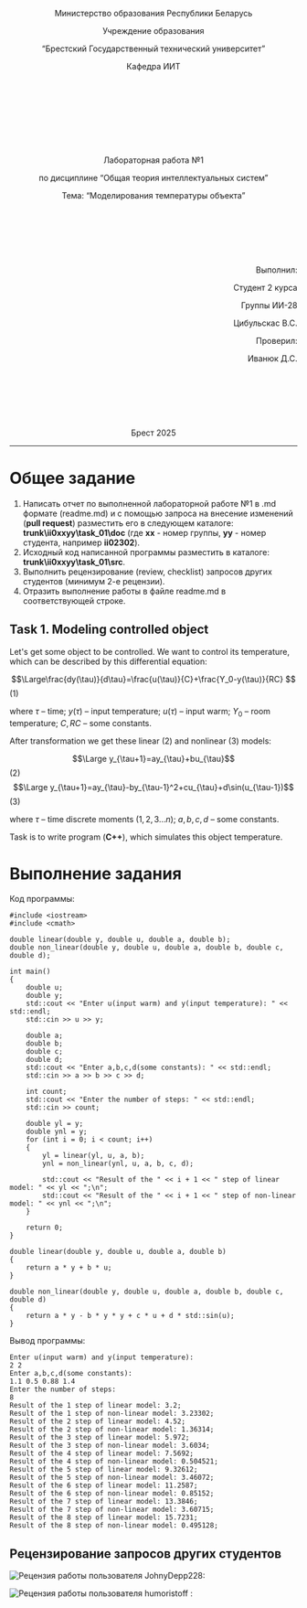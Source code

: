 <p align="center"> Министерство образования Республики Беларусь</p>
<p align="center">Учреждение образования</p>
<p align="center">“Брестский Государственный технический университет”</p>
<p align="center">Кафедра ИИТ</p>
<br><br><br><br><br><br><br>
<p align="center">Лабораторная работа №1</p>
<p align="center">по дисциплине “Общая теория интеллектуальных систем”</p>
<p align="center">Тема: “Моделирования температуры объекта”</p>
<br><br><br><br><br>
<p align="right">Выполнил:</p>
<p align="right">Студент 2 курса</p>
<p align="right">Группы ИИ-28</p>
<p align="right">Цибульскас В.С.</p>
<p align="right">Проверил:</p>
<p align="right">Иванюк Д.С.</p>
<br><br><br><br><br>
<p align="center">Брест 2025</p>

<hr>

# Общее задание #
1. Написать отчет по выполненной лабораторной работе №1 в .md формате (readme.md) и с помощью запроса на внесение изменений (**pull request**) разместить его в следующем каталоге: **trunk\ii0xxyy\task_01\doc** (где **xx** - номер группы, **yy** - номер студента, например **ii02302**).
2. Исходный код написанной программы разместить в каталоге: **trunk\ii0xxyy\task_01\src**.
3. Выполнить рецензирование (review, checklist) запросов других студентов (минимум 2-е рецензии).
4. Отразить выполнение работы в файле readme.md в соответствующей строке.

## Task 1. Modeling controlled object ##
Let's get some object to be controlled. We want to control its temperature, which can be described by this differential equation:

$$\Large\frac{dy(\tau)}{d\tau}=\frac{u(\tau)}{C}+\frac{Y_0-y(\tau)}{RC} $$ (1)

where $\tau$ – time; $y(\tau)$ – input temperature; $u(\tau)$ – input warm; $Y_0$ – room temperature; $C,RC$ – some constants.

After transformation we get these linear (2) and nonlinear (3) models:

$$\Large y_{\tau+1}=ay_{\tau}+bu_{\tau}$$ (2)
$$\Large y_{\tau+1}=ay_{\tau}-by_{\tau-1}^2+cu_{\tau}+d\sin(u_{\tau-1})$$ (3)

where $\tau$ – time discrete moments ($1,2,3{\dots}n$); $a,b,c,d$ – some constants.

Task is to write program (**С++**), which simulates this object temperature.

# Выполнение задания #
Код программы:
```
#include <iostream>
#include <cmath>

double linear(double y, double u, double a, double b);
double non_linear(double y, double u, double a, double b, double c, double d);

int main()
{
    double u;
    double y;
    std::cout << "Enter u(input warm) and y(input temperature): " << std::endl;
    std::cin >> u >> y;

    double a;
    double b; 
    double c;
    double d;
    std::cout << "Enter a,b,c,d(some constants): " << std::endl;
    std::cin >> a >> b >> c >> d;

    int count;
    std::cout << "Enter the number of steps: " << std::endl;
    std::cin >> count;

    double yl = y;
    double ynl = y;
    for (int i = 0; i < count; i++)
    {
        yl = linear(yl, u, a, b);
        ynl = non_linear(ynl, u, a, b, c, d);

        std::cout << "Result of the " << i + 1 << " step of linear model: " << yl << ";\n";
        std::cout << "Result of the " << i + 1 << " step of non-linear model: " << ynl << ";\n";
    }

    return 0;
}

double linear(double y, double u, double a, double b)
{
    return a * y + b * u;
}

double non_linear(double y, double u, double a, double b, double c, double d)
{
    return a * y - b * y * y + c * u + d * std::sin(u);
}
```
Вывод программы:
```
Enter u(input warm) and y(input temperature): 
2 2
Enter a,b,c,d(some constants): 
1.1 0.5 0.88 1.4
Enter the number of steps: 
8
Result of the 1 step of linear model: 3.2;
Result of the 1 step of non-linear model: 3.23302;
Result of the 2 step of linear model: 4.52;
Result of the 2 step of non-linear model: 1.36314;
Result of the 3 step of linear model: 5.972;
Result of the 3 step of non-linear model: 3.6034;
Result of the 4 step of linear model: 7.5692;
Result of the 4 step of non-linear model: 0.504521;
Result of the 5 step of linear model: 9.32612;
Result of the 5 step of non-linear model: 3.46072;
Result of the 6 step of linear model: 11.2587;
Result of the 6 step of non-linear model: 0.85152;
Result of the 7 step of linear model: 13.3846;
Result of the 7 step of non-linear model: 3.60715;
Result of the 8 step of linear model: 15.7231;
Result of the 8 step of non-linear model: 0.495128;
```
## Рецензирование запросов других студентов ##
![Рецензия работы пользователя JohnyDepp228:](https://ibb.co/C5qn0wCt)

![Рецензия работы пользователя humoristoff :](https://ibb.co/1tzGXp7h)